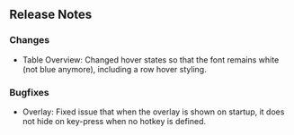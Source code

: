 ## Release Notes

### Changes

- Table Overview: Changed hover states so that the font remains white (not blue anymore), including a row hover styling.

### Bugfixes

- Overlay: Fixed issue that when the overlay is shown on startup, it does not hide on key-press when no hotkey is defined.